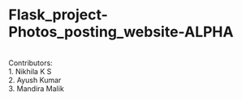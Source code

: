 # Flask_project-Photos_posting_website-ALPHA
<br/>
Contributors:
<br/>
1. Nikhila K S
<br/>
2. Ayush Kumar
<br/>
3. Mandira Malik
<br/>
